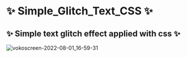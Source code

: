 # ✨ Simple_Glitch_Text_CSS ✨
## ✨ Simple text glitch effect applied with css ✨
![vokoscreen-2022-08-01_16-59-31](https://user-images.githubusercontent.com/94203956/182234614-5da32e35-d09d-48cd-b407-f1fb6090153f.gif)

